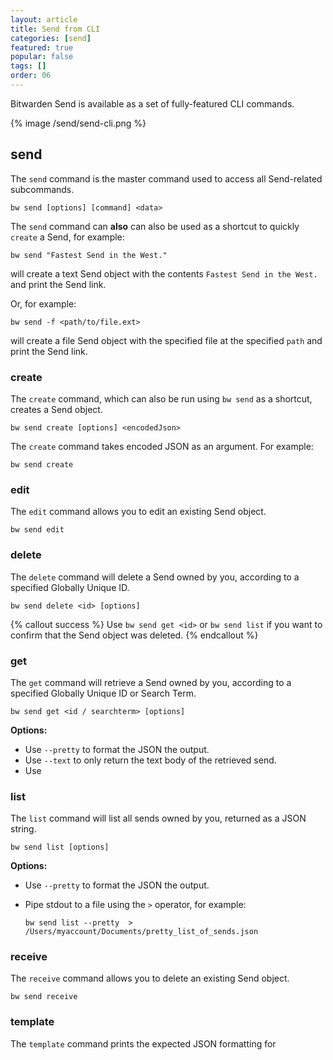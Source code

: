 ```yaml
---
layout: article
title: Send from CLI
categories: [send]
featured: true
popular: false
tags: []
order: 06
---
```


Bitwarden Send is available as a set of fully-featured CLI commands.

{% image /send/send-cli.png %}

## send

The `send` command is the master command used to access all Send-related subcommands.

```
bw send [options] [command] <data>
```

The `send` command can **also** can also be used as a shortcut to quickly `create` a Send, for example:

```
bw send "Fastest Send in the West."
```

will create a text Send object with the contents `Fastest Send in the West.` and print the Send link.

Or, for example:

```
bw send -f <path/to/file.ext>
```

will create a file Send object with the specified file at the specified `path` and print the Send link.

### create

The `create` command, which can also be run using `bw send` as a shortcut, creates a Send object.

```
bw send create [options] <encodedJson>
```

The `create` command takes encoded JSON as an argument. For example:

```
bw send create 
```

### edit

The `edit` command allows you to edit an existing Send object.

```
bw send edit
```

### delete

The `delete` command will delete a Send owned by you, according to a specified Globally Unique ID.

```
bw send delete <id> [options]
```

{% callout success %}
Use `bw send get <id>` or `bw send list` if you want to confirm that the Send object was deleted.
{% endcallout %}

### get

The `get` command will retrieve a Send owned by you, according to a specified Globally Unique ID or Search Term.

```
bw send get <id / searchterm> [options]
```

**Options:**

- Use `--pretty` to format the JSON the output.
- Use `--text` to only return the text body of the retrieved send.
- Use


### list

The `list` command will list all sends owned by you, returned as a JSON string.

```
bw send list [options]
```

**Options:**

- Use `--pretty` to format the JSON the output.
- Pipe stdout to a file using the `>` operator, for example:

   ```
   bw send list --pretty  > /Users/myaccount/Documents/pretty_list_of_sends.json
   ```

### receive

The `receive` command allows you to delete an existing Send object.

```
bw send receive
```

### template

The `template` command prints the expected JSON formatting for  
